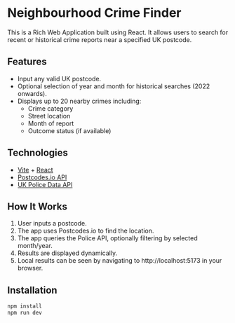 # Neighbourhood Crime Finder

This is a Rich Web Application built using React. It allows users to search for recent or historical crime reports near a specified UK postcode.

## Features
- Input any valid UK postcode.
- Optional selection of year and month for historical searches (2022 onwards).
- Displays up to 20 nearby crimes including:
  - Crime category
  - Street location
  - Month of report
  - Outcome status (if available)

## Technologies
- [Vite](https://vitejs.dev/) + [React](https://react.dev/)
- [Postcodes.io API](https://postcodes.io/)
- [UK Police Data API](https://data.police.uk/docs/)

## How It Works
1. User inputs a postcode.
2. The app uses Postcodes.io to find the location.
3. The app queries the Police API, optionally filtering by selected month/year.
4. Results are displayed dynamically.
5. Local results can be seen by navigating to http://localhost:5173 in your browser.

## Installation
```bash
npm install
npm run dev

